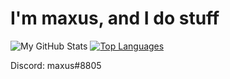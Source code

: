 # I'm maxus, and I do stuff

![My GitHub Stats](https://github-readme-stats.vercel.app/api?username=maxuss&show_icons=true&theme=darcula)
[![Top Languages](https://github-readme-stats.vercel.app/api/top-langs/?username=maxuss&hide=php,css,html,mcfunction,dockerfile&theme=darcula&card_width=500)](https://github.com/Maxuss/Maxuss)

Discord: maxus#8805
